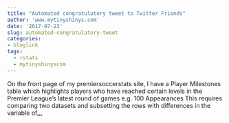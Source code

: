 ```yaml
---
title: "Automated congratulatory tweet to Twitter Friends"
author: 'www.mytinyshinys.com'
date: '2017-07-23'
slug: automated-congratulatory-tweet
categories:
- bloglink
tags:
  - rstats
  - mytinyshinyscom
---
```


On the front page of my premiersoccerstats site, I have a Player Milestones table which highlights players who have reached certain levels in the Premier League’s latest round of games e.g. 100 Appearances This requires comparing two datasets and subsetting the rows with differences in the variable of[... <i class="fas fa-external-link-alt"></i>](https://www.mytinyshinys.com/2017/07/23/automatedtweets/)

